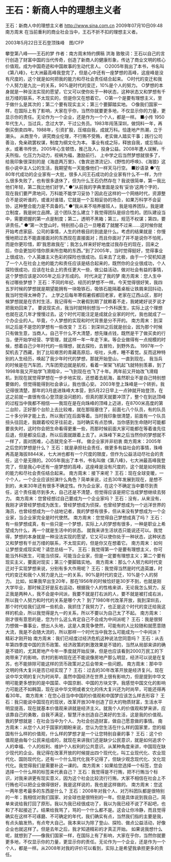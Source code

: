 # 王石：新商人中的理想主义者

王石：新商人中的理想主义者
http://www.sina.com.cn  2009年07月10日09:48  南方周末
在当前重利的商业社会当中，王石不折不扣的理想主义者。

2003年5月22日王石登顶珠峰　图/CFP

攀登第八峰——王石的梦
作者：南方周末特约撰稿 洪海
致敬词：王石以自己的言行创造了财富中国的当代传奇，创造了新商人的健康形象，传达了商业文明的核心价值观。成为中国奇迹和中国故事的生动代言人。
○2005年我出了本书，书名叫《第八峰》，七大洲最高峰我登完了，但是心中还有一座梦想的高峰，这座峰是没有尺度的，这个就是如何把我的能力和尽社会责任结合起来。
○时代的变迁和我个人努力是九比一的关系，90%是时代的变迁，10%是个人的努力。
○梦想的本身就是一种没法实现的愿望，它又可以使你处于一种状态，这种状态又和梦想有千丝万缕的联系，不太现实的，但是你又在想着它。
○第一个是要有理想主义，至于做什么是其次的；第二个要有现实主义；第三个要脚踏实地。
○像我们国家一样，在国际上有了影响，大家在乎你，当然你就要更多地，不仅显示你的力量，更显示你的责任。无论作为一个企业，还是作为一个个人，都是一样。
■小传
1950年代生人，当过兵，念过大学，干过公务员。1983年闯荡深圳，做饲料一年，再倒买倒卖四年。1988年，引资扩股，压缩自我，成就万科。恰逢地产热潮，立于潮头。
从商至今，讲究商业伦理，不行贿不受贿，老实做人踏实干事；践行公司善治，免亲疏罢权谋，制度为纲文化为本。
事业有成之际，释放自我，或忘情山水，或著书传世。2005年心生顿悟，推己及人，投身公益。2008年遭人误解，千夫所指，化压力为动力，视祸为福，激励前行。
上中学之后当然梦想就很多了，给我印象很深刻的是《海底两万里》、《鲁宾逊漂流记》、《野性的呼唤》、《海狼》这些小说中主人公的生活，我期望有一天能像他们一样天马行空。
    ■妙语录
●“在80年代成功的企业家有一大批，很多人问王石成功的企业家有什么不一样，为什么很多失败了，也有很多退休了，但为什么王石仍然存在？我说很简单，第一我比他们年轻，第二我比他们好学。”
●“从前我的字典里面是没有‘妥协’这两个字的，现在我们要严肃地问，万科能不能学习妥协？因此在这样的一个网络时代，资源整合不是说听谁的，或谁对谁错，它就是一个互相妥协的场合，如果万科学不会妥协，这种整合能力是不具备的。”
●“我从来不培养接班人，我是培养团队，我是建立制度，我是树立品牌。这个团队怎么建立？我觉得团队是综合性的。团队建设当中，需要把握的第一点是制度；第二，透明不黑箱；第三，规范不权谋；第四，要讲责任。”
●“第一次登山时，特别担心自己一旦睡着了就醒不过来……这时候你就开始考虑家庭、公司的事情，人生的终极目的到底是什么。考虑的结果就是：你慢慢地把过去不能直接面对的东西现在直接面对；而且你面对了并不是说你不怕死，而是你更珍惜，即‘我思故我在’；我怎么样来好好地度过我存在的现在，回来之后，你会更加珍惜你原来所忽略的东西。”到了2005年，当时觉得挺好，觉得事业上很成功，个人英雄主义色彩的探险也很成功。后来去了北极，由于一个契机知道了一个人在社会上他的能力和责任应该是结合起来的，既然你的企业很成功，个人探险很成功，应该在社会上的责任更大一些，做公益活动，做对社会有益的事情，这个梦想应该是2005年之后才形成的。
时代决定了我的梦
南方周末：您人生中有过哪些梦想？
王石：不同的年纪、经历的梦想不一样。今天觉得很好笑，我四五岁时候的梦想就是期望能拥有一块吸铁石，吸铁石能隔着桌板让铁屑来回抖动，我当时觉得太神奇了。
上学之后每年寒假暑假都回老家，老家在辽西山区，那时候梦想就是在农村生活，我记得有一次暑假到期了就赖着不走，我姥姥好说歹说才把我劝回来了。
要说现实点，我当时就特别想当一个外科医生，实际上这个理想也就在这几年才慢慢过去。这个时代可能注定是成就企业家的时代，我也就成了一个办企业的人。毕竟，个人梦想的实现和时代背景是分不开的。
南方周末：到深圳之后是不是您的梦想有一些改变？
王石：到深圳之后就是创业，因为那个时候只有做生意，当商人。自己干什么不大清楚，想先赚点钱，既然是干了做买卖的行当，便开始学经营、学管理，就这样一年一年走下来。等企业做得有一点规模的时候，想着自己少年时代的一些理想，就去探险，去冒险，到野外去。
1997年一个契机去了西藏，到了比较艰苦的青藏高原后，呕吐，头疼，睡不着觉。反而这种特别的人生经历，唤起了我少年时代的梦想，那就开始登山，一直到现在。
我当兵的时候是在汽车团，汽车团旁边就是航校，看着一架架飞机起飞就特别羡慕，到了1998年我又开始学飞滑翔伞，一飞到现在也飞了十年。两年前又开始改飞滑翔机，到现在就觉得梦想在一步步地实现，还想着去航海，虽然职业不是自己特别想要做的，但觉得能得到社会承认，我也很心安。
2003年登上珠峰是一个转折。我记得很清楚，那年的3月底进珠峰大本营，到5月22日早上一点钟就开始登顶，在这之前就一直很有信心登顶是没问题的，但真的那天就要冲顶了，整个在到达顶峰的过程当中我都不相信——我现在是在向珠峰的顶峰上迈进，在8700米高度的第二台阶，正好那个台阶上去比较难，就在那阻塞住了，前面七八个队员，有的队员二十多分钟才能上去，所以我们在后面等着。当时我印象很清楚，前面有一个队员扭头往回走，我跟着咬咬牙往前走，当时确实有点恐惧，当你感到生命随时可能都要丧失时，这时你会把生命看得更重一些，而那时候前面大家可能都在等着谁先往后退，但是都没后退，所以后面就跟着上去了。从珠峰下来之后当然你的梦想就不一样了，面对困难，心态就完全不一样。
做企业家并非初衷
南方周末：2005年之后您的梦想是什么？
王石：就是承担社会责任，做更多有益社会的事情，珠峰再高是海拔8844米，七大洲也都有一个尺度的限度，但作为公益活动尽社会的责任，这个是无限的。2005年我出了本书，书名叫做《第八峰》，七大洲最高峰我登完了，但是我心中还有一座梦想的高峰，这座峰是没有尺度的，这个就是如何把我的能力和尽社会责任结合起来。
南方周末：接下来呢？
王石：现在全球变暖，一个个人，一个企业应该扮演什么角色？简单来说，过去30年发展到现在，是想不到的，未来30年还有很多不确定性。作为企业家，在这个不确定当中要尽到责任，这个责任能尽到多大，自己还是不清楚，但觉得应该是把它当成梦想继续去努力。
南方周末：您曾经想过自己要成为一个企业家吗？
王石：没有，从来没有，我刚才讲曾经梦想成为医生，曾经梦想成为侦探，也曾经梦想成为一个远洋世界的海员，也曾经想成为一个战地记者，我的梦想有很多，但从来没有梦想成为一个企业家，当企业家完全是时代使然。
南方周末：您觉得自己梦想成真了吗？
王石：有一些梦想成真，有一些只是一个梦想，实际上人的梦想有很多，一种是职业上希望成为什么，再一个就是生活中的状态。
就我来讲生活状态只能说还可以。我觉得，梦想的本身就是一种没法实现的愿望，它又可以使你处于一种状态，这种状态又和梦想有千丝万缕的联系，不太现实的，但是你又在想着它。
南方周末：如何让梦想变成现实呢？请您总结一下。
王石：我觉得第一个是要有理想主义，你可能当外科医生，可能当侦探，可能当企业家，但是一定要有理想主义；第二个要有现实主义，要面对现实；第三个要脚踏实地。
南方周末：那么个人努力和时代变迁对于实现梦想来说，分别有多大作用呢？
王石：我觉得当然是时代造英雄，时代的变迁和我个人努力是九比一的关系，90%是时代的变迁，10%是个人的努力。
比如，如果我早出生20年，那在1956年的时候恰好是30岁不到，也就是刚大学毕业，那时候正好是反右运动，根据我个人的性格来讲，无论我怎么努力，反正我是两种人，我不会是中间派，我要不就是打右派的人，要不就是被打成右派，所以我个人努力和时代的关系是哪个大？
到了1980年代改革开放，我到深圳去，那个时代给我们这样一些机会，我抓住了我努力了，也正是这个时代的变迁给我这样的机会，所以我觉得是九一的关系，所以不要以为自己太了不起。
南方周末：刚才很有意思的是，您为什么这么肯定自己不会成为中间派呢？
王石：我是很努力想做一番事业，想出人头地，这是人类竞争使然，可能有的人比较随和就愿意随大流，我是不会随大流的，所以那样一个时代当中我怎么可能成为一个中间派？
精彩才刚开始
南方周末：我们已经度过经济危机这种说法您同意吗？
王石：从去年第四季度中国的货币政策、经济政策的刺激效果是不错的，当然从局部来讲的确是不错的，尤其房地产今年一季度就开始反弹，但是也应该看到2000万民工的下岗带来了的影响，农村的影响现在还不能说像房地产那么明显，经济可以说是在复苏，也不能排除可能这样的货币政策对之后会带来一些问题。
南方周末：那中华文明的伟大复兴是否已经实现了？
王石：过去的30年改革开放是经济复兴。现在谈中华文明的复兴为时尚早，虽然中国经济在世界上很有影响力，但是提到中华文明可能更多想到的是中国菜、中国京剧、中国的方块文字。我感觉中国文化的影响力可能还不如韩国，现在谈中华文明或者文化的伟大复兴还为时尚早，可能还得再看30年。
南方周末：在您心目当中中国的价值观和中国梦应该怎么样去形容？
王石：我只能说中国现在的现状，改革开放30年创造了巨大的物质财富，生活水平明显提高，现在就基本价值观来讲就是经济主义。就我个人的价值观和梦来讲，应该靠自己的勇敢，自我不满足，智慧汗水创造自己美好的生活，这是我的价值观。我的梦想就是：在社会当中为个人、为社会创造财富，做自己愿意做的事情。
南方周末：从您个人对于国家的期盼来说，您认为您生活在什么样的国家里，您的祖国有什么样的价值观，什么样的梦想才是一个让您特别自豪的事？
王石：这个价值观是由每个公民来组成的，就现在来讲我们还是缺少公民意识，就是如何追求个人的幸福、个人的权利、维护个人权利的公共意识。从某种角度来讲，中国现在缺少现代的企业。我记得在改革开放的时候提出四个现代化，叫工业现代化、农业现代化、国防现代化，还有一个什么现代化我不记得了，但缺少观念现代化、文化现代化。我觉得我们是需要补这一课的。
南方周末：如果给您选择一个标签，您会选择一个什么样的标签来代表自己？
王石：我觉得是不行贿，把不行贿当个标识，对我来讲更有现实意义，因为这个社会比较流行行贿，大家不相信在社会上不行贿也可以把企业做得很好，我是这样说的，我也是这样做的。
南方周末：您这一两年思考最多的东西是什么？
王石：2008年对我个人、对万科团队都是很特别的一年；我相信对我们国家、对全球也是很特别的一年。但是具体说到我自己，简单来说给我打回了原形。我以为我已经很成功了，我以为我已经不说了不起吧，也和了不起接近了。结果给我骂了，骂的一个什么都不是。这会让你冷静，而且觉得确实在这样不可琢磨、不可确定的年代，我们确实有点，当然我们指的主要是我，有点头脑发热，有点夸大自己。我本来以为除了登山、探险、做点公益活动，好像企业也就这样了。但是去年之后，我才知道精彩的才真正开始。
如果说我想什么呢，就想到了——像我们国家一样，在国际上有了影响，大家在乎你，当然你就要更多地，不仅显示你的力量，更显示你的责任。无论作为一个企业，还是作为一个个人，都是一样。从2008年对我的评价可以看到，实际上是希望我承担更多的责任。

